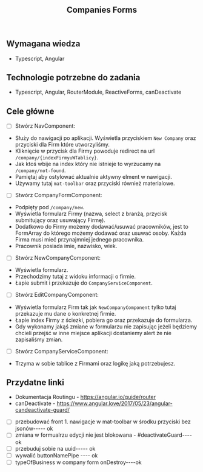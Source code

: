 <h2 align="center">Companies Forms</h2>

<br>

## Wymagana wiedza

- Typescript, Angular

## Technologie potrzebne do zadania

- Typescript, Angular, RouterModule, ReactiveForms, canDeactivate

## Cele główne

- [ ] Stwórz NavComponent:

* Służy do nawigacji po aplikacji. Wyświetla przyciskiem `New Company` oraz przyciski dla Firm które utworzyliśmy.
* Kliknięcie w przycisk dla Firmy powoduje redirect na url `/company/{indexFirmyuWTablicy}`.
* Jak ktoś wbije na index który nie istnieje to wyrzucamy na `/company/not-found`.
* Pamiętaj aby ostylować aktualnie aktywny elment w nawigacji.
* Używamy tutaj `mat-toolbar` oraz przyciski również materialowe.

- [ ] Stwórz CompanyFormComponent:

* Podpięty pod `/company/new`.
* Wyświetla formularz Firmy (nazwa, select z branżą, przycisk submitujący oraz usuwający Firmę).
* Dodatkowo do Firmy możemy dodawać/usuwać pracowników, jest to FormArray do którego możemy dodawać oraz usuwać osoby. Każda Firma musi mieć przynajmniej jednego pracownika.
* Pracownik posiada imie, nazwisko, wiek.

- [ ] Stwórz NewCompanyComponent:

* Wyświetla formularz.
* Przechodzimy tutaj z widoku informacji o firmie.
* Łapie submit i przekazuje do `CompanyServiceComponent`.

- [ ] Stwórz EditCompanyComponent:

* Wyświetla formularz Firm tak jak `NewCompanyComponent` tylko tutaj przekazuje mu dane o konkretnej firmie.
* Łapie index Firmy z ściezki, pobiera go oraz przekazuje do formularza.
* Gdy wykonamy jakąś zmiane w formularzu nie zapisując jeżeli będziemy chcieli przejść w inne miejsce aplikacji dostaniemy alert że nie zapisaliśmy zmian.

- [ ] Stwórz CompanyServiceComponent:

* Trzyma w sobie tablice z Firmami oraz logikę jaką potrzebujesz.

## Przydatne linki

- Dokumentacja Routingu - https://angular.io/guide/router
- canDeactivate - https://www.angular.love/2017/05/23/angular-candeactivate-guard/

- [ ] przebudować front 1. nawigacje w mat-toolbar w środku przyciski bez jsonów----- ok
- [ ] zmiana w formualrzu edycji nie jest blokowana - #deactivateGuard----ok
- [ ] przebuduj sobie na uuid----- ok
- [ ] wywalić buttonNamePipe ---- ok
- [ ] typeOfBusiness w company form onDestroy----ok
